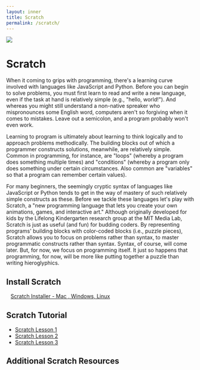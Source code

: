 ```yaml
---
layout: inner
title: Scratch
permalink: /scratch/
---
```


<img src="{{site.data.global.url}}assets/scratch_.png">

# Scratch

When it coming to grips with programming, there's a learning curve involved with languages like JavaScript and Python. Before you can begin to solve problems, you must first learn to read and write a new language, even if the task at hand is relatively simple (e.g., "hello, world!"). And whereas you might still understand a non-native spreaker who mispronounces some English word, computers aren't so forgiving when it comes to mistakes. Leave out a semicolon, and a program probably won't even work.

Learning to program is ultimately about learning to think logically and to approach problems methodically. The building blocks out of which a programmer constructs solutions, meanwhile, are relatively simple. Common in programming, for instance, are "loops" (whereby a program does something multiple times) and "conditions" (whereby a program only does something under certain circumstances. Also common are "variables" so that a program can remember certain values). 

For many beginners, the seemingly cryptic syntax of languages like JavaScript or Python tends to get in the way of mastery of such relatively simple constructs as these. Before we tackle these languages let's play with Scratch, a "new programming language that lets you create your own animations, games, and interactive art." Although originally developed for kids by the Lifelong Kindergarten research group at the MIT Media Lab, Scratch is just as useful (and fun) for budding coders. By representing programs' building blocks with color-coded blocks (i.e., puzzle pieces), Scratch allows you to focus on problems rather than syntax, to master programmatic constructs rather than syntax. Syntax, of course, will come later. But, for now, we focus on programming itself. It just so happens that programming, for now, will be more like putting together a puzzle than writing hieroglyphics. 



## Install Scratch

 
 &nbsp;&nbsp;&nbsp;[Scratch Installer - Mac , Windows, Linux](https://scratch.mit.edu/scratch_1.4/)
 
 
##  Scratch Tutorial

<ul>
<li><a href="{{site.data.global.url}}assets/Scratch_Session_1.pdf" target="_blank">Scratch Lesson 1</a></li>
<li><a href="{{site.data.global.url}}assets/Scratch_Session_2.pdf" target="_blank">Scratch Lesson 2</a></li>
<li><a href="{{site.data.global.url}}assets/Scratch_Session_3.pdf" target="_blank">Scratch Lesson 3</a></li>
</ul>



##  Additional Scratch Resources
